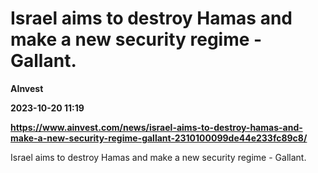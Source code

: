 # Israel aims to destroy Hamas and make a new security regime - Gallant.
**AInvest**

**2023-10-20 11:19**

**https://www.ainvest.com/news/israel-aims-to-destroy-hamas-and-make-a-new-security-regime-gallant-2310100099de44e233fc89c8/**

Israel aims to destroy Hamas and make a new security regime - Gallant.